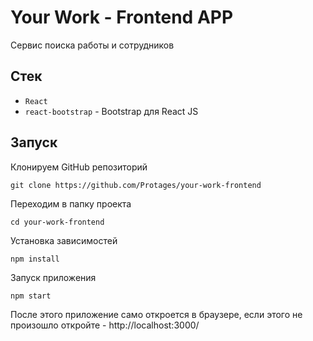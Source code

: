 # Your Work - Frontend APP

Сервис поиска работы и сотрудников

## Стек
- `React`
- `react-bootstrap` - Bootstrap для React JS

## Запуск
Клонируем GitHub репозиторий
```properties
git clone https://github.com/Protages/your-work-frontend
```
Переходим в папку проекта
```properties
cd your-work-frontend
```
Установка зависимостей
```properties
npm install
```
Запуск приложения
```properties
npm start
```

После этого приложение само откроется в браузере, если этого не произошло откройте - http://localhost:3000/
